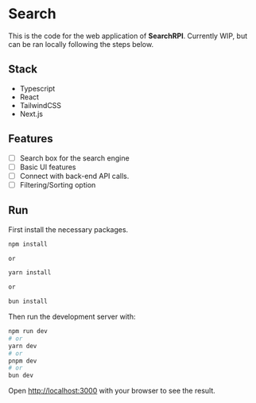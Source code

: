 # Search

This is the code for the web application of **SearchRPI**. Currently WIP, but can be ran locally following the steps below.

## Stack

* Typescript
* React
* TailwindCSS
* Next.js

## Features

* [ ] Search box for the search engine
* [ ] Basic UI features 
* [ ] Connect with back-end API calls.
* [ ] Filtering/Sorting option

## Run

First install the necessary packages.

```bash
npm install

or

yarn install

or

bun install
```

Then run the development server with:

```bash
npm run dev
# or
yarn dev
# or
pnpm dev
# or
bun dev
```

Open [http://localhost:3000](http://localhost:3000) with your browser to see the result.
